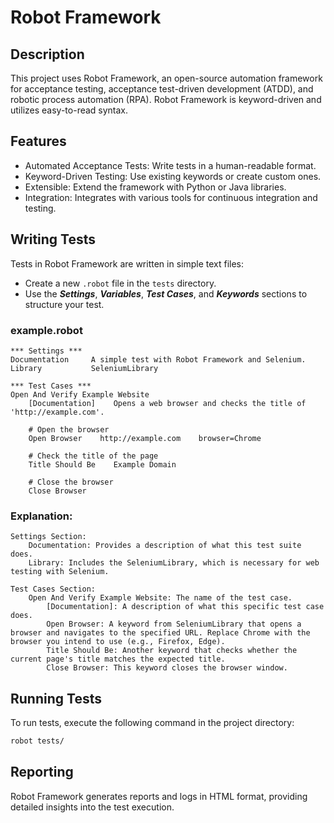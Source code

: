 # Robot Framework

## Description

This project uses Robot Framework, an open-source automation framework for acceptance testing, acceptance test-driven development (ATDD), and robotic process automation (RPA). Robot Framework is keyword-driven and utilizes easy-to-read syntax.

## Features

- Automated Acceptance Tests: Write tests in a human-readable format.
- Keyword-Driven Testing: Use existing keywords or create custom ones.
- Extensible: Extend the framework with Python or Java libraries.
- Integration: Integrates with various tools for continuous integration and testing.

## Writing Tests

Tests in Robot Framework are written in simple text files:

- Create a new `.robot` file in the `tests` directory.
- Use the **_Settings_**, **_Variables_**, **_Test Cases_**, and **_Keywords_** sections to structure your test.

### example.robot

```robot
*** Settings ***
Documentation     A simple test with Robot Framework and Selenium.
Library           SeleniumLibrary

*** Test Cases ***
Open And Verify Example Website
    [Documentation]    Opens a web browser and checks the title of 'http://example.com'.

    # Open the browser
    Open Browser    http://example.com    browser=Chrome

    # Check the title of the page
    Title Should Be    Example Domain

    # Close the browser
    Close Browser
```

### Explanation:

    Settings Section:
        Documentation: Provides a description of what this test suite does.
        Library: Includes the SeleniumLibrary, which is necessary for web testing with Selenium.

    Test Cases Section:
        Open And Verify Example Website: The name of the test case.
            [Documentation]: A description of what this specific test case does.
            Open Browser: A keyword from SeleniumLibrary that opens a browser and navigates to the specified URL. Replace Chrome with the browser you intend to use (e.g., Firefox, Edge).
            Title Should Be: Another keyword that checks whether the current page's title matches the expected title.
            Close Browser: This keyword closes the browser window.

## Running Tests

To run tests, execute the following command in the project directory:

```sh
robot tests/
```

## Reporting

Robot Framework generates reports and logs in HTML format, providing detailed insights into the test execution.
